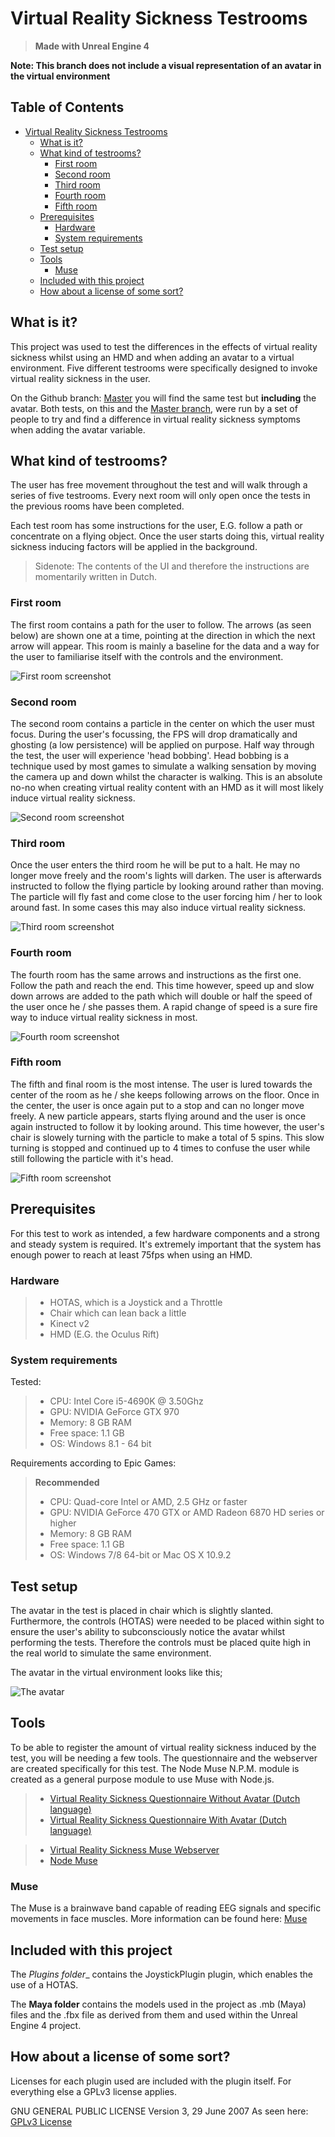 # Virtual Reality Sickness Testrooms
> __Made with Unreal Engine 4__

__Note: This branch does not include a visual representation of an avatar in the virtual environment__

## Table of Contents

- [Virtual Reality Sickness Testrooms](#virtual-reality-sickness-testrooms)
	- [What is it?](#what-is-it)
	- [What kind of testrooms?](#what-kind-of-testrooms)
		- [First room](#first-room)
		- [Second room](#second-room)
		- [Third room](#third-room)
		- [Fourth room](#fourth-room)
		- [Fifth room](#fifth-room)
	- [Prerequisites](#prerequisites)
		- [Hardware](#hardware)
		- [System requirements](#system-requirements)
	- [Test setup](#test-setup)
	- [Tools](#tools)
		- [Muse](#muse)
	- [Included with this project](#included-with-this-project)
	- [How about a license of some sort?](#how-about-a-license-of-some-sort)

## What is it?

This project was used to test the differences in the effects of virtual reality sickness whilst using an HMD and when adding an avatar to a virtual environment. Five different testrooms were specifically designed to invoke virtual reality sickness in the user. 

On the Github branch: [Master](https://github.com/ShaPOC/ue4-vrs-prototype) you will find the same test but __including__ the avatar. Both tests, on this and the [Master branch](https://github.com/ShaPOC/ue4-vrs-prototype), were run by a set of people to try and find a difference in virtual reality sickness symptoms when adding the avatar variable.

## What kind of testrooms?

The user has free movement throughout the test and will walk through a series of five testrooms. Every next room will only open once the tests in the previous rooms have been completed.

Each test room has some instructions for the user, E.G. follow a path or concentrate on a flying object. Once the user starts doing this, virtual reality sickness inducing factors will be applied in the background.

> Sidenote: The contents of the UI and therefore the instructions are momentarily written in Dutch.

### First room

The first room contains a path for the user to follow. The arrows (as seen below) are shown one at a time, pointing at the direction in which the next arrow will appear. This room is mainly a baseline for the data and a way for the user to familiarise itself with the controls and the environment.

![First room screenshot](https://raw.githubusercontent.com/ShaPOC/ue4-vrs-prototype/master/Extra/Room01.PNG)

### Second room

The second room contains a particle in the center on which the user must focus. During the user's focussing, the FPS will drop dramatically and ghosting (a low persistence) will be applied on purpose. Half way through the test, the user will experience 'head bobbing'. Head bobbing is a technique used by most games to simulate a walking sensation by moving the camera up and down whilst the character is walking. This is an absolute no-no when creating virtual reality content with an HMD as it will most likely induce virtual reality sickness.

![Second room screenshot](https://raw.githubusercontent.com/ShaPOC/ue4-vrs-prototype/master/Extra/Room02.PNG)

### Third room

Once the user enters the third room he will be put to a halt. He may no longer move freely and the room's lights will darken. The user is afterwards instructed to follow the flying particle by looking around rather than moving. The particle will fly fast and come close to the user forcing him / her to look around fast. In some cases this may also induce virtual reality sickness.

![Third room screenshot](https://raw.githubusercontent.com/ShaPOC/ue4-vrs-prototype/master/Extra/Room03.png)

### Fourth room

The fourth room has the same arrows and instructions as the first one. Follow the path and reach the end. This time however, speed up and slow down arrows are added to the path which will double or half the speed of the user once he / she passes them. A rapid change of speed is a sure fire way to induce virtual reality sickness in most.

![Fourth room screenshot](https://raw.githubusercontent.com/ShaPOC/ue4-vrs-prototype/master/Extra/Room04.png)

### Fifth room

The fifth and final room is the most intense. The user is lured towards the center of the room as he / she keeps following arrows on the floor. Once in the center, the user is once again put to a stop and can no longer move freely. A new particle appears, starts flying around and the user is once again instructed to follow it by looking around. This time however, the user's chair is slowely turning with the particle to make a total of 5 spins. This slow turning is stopped and continued up to 4 times to confuse the user while still following the particle with it's head.

![Fifth room screenshot](https://raw.githubusercontent.com/ShaPOC/ue4-vrs-prototype/master/Extra/Room05.png)

## Prerequisites

For this test to work as intended, a few hardware components and a strong and steady system is required. It's extremely important that the system has enough power to reach at least 75fps when using an HMD.

### Hardware

> * HOTAS, which is a Joystick and a Throttle
> * Chair which can lean back a little
> * Kinect v2
> * HMD (E.G. the Oculus Rift)

### System requirements

Tested:

> * CPU: Intel Core i5-4690K @ 3.50Ghz
> * GPU: NVIDIA GeForce GTX 970
> * Memory: 8 GB RAM
> * Free space: 1.1 GB
> * OS: Windows 8.1 - 64 bit

Requirements according to Epic Games:

>__Recommended__
> * CPU: Quad-core Intel or AMD, 2.5 GHz or faster
> * GPU: NVIDIA GeForce 470 GTX or AMD Radeon 6870 HD series or higher
> * Memory: 8 GB RAM
> * Free space: 1.1 GB
> * OS: Windows 7/8 64-bit or Mac OS X 10.9.2

## Test setup

The avatar in the test is placed in chair which is slightly slanted. Furthermore, the controls (HOTAS) were needed to be placed within sight to ensure the user's ability to subconsciously notice the avatar whilst performing the tests. Therefore the controls must be placed quite high in the real world to simulate the same environment.

The avatar in the virtual environment looks like this;

![The avatar](https://raw.githubusercontent.com/ShaPOC/ue4-vrs-prototype/master/Extra/Avatar.PNG)

## Tools

To be able to register the amount of virtual reality sickness induced by the test, you will be needing a few tools. The questionnaire and the webserver are created specifically for this test. The Node Muse N.P.M. module is created as a general purpose module to use Muse with Node.js.

> * [Virtual Reality Sickness Questionnaire Without Avatar (Dutch language)](https://docs.google.com/forms/d/19Y5-UpyXkmLqzUtViQppEa5XW6hRYLLu94dVH001eac/edit?usp=sharing)
> * [Virtual Reality Sickness Questionnaire With Avatar (Dutch language)](https://docs.google.com/forms/d/1bW2TBKaNqKfM5D9Sc4VNicGK1YdWI-hwaczgDeCntX8/edit?usp=sharing)

> * [Virtual Reality Sickness Muse Webserver](https://github.com/ShaPOC/virtual-reality-sickness-muse)
> * [Node Muse](https://www.npmjs.com/package/node-muse)

### Muse

The Muse is a brainwave band capable of reading EEG signals and specific movements in face muscles. 
More information can be found here: [Muse](http://www.choosemuse.com/)

## Included with this project

The _Plugins folder__ contains the JoystickPlugin plugin, which enables the use of a HOTAS.

The __Maya folder__ contains the models used in the project as .mb (Maya) files and the .fbx file as derived from them and used within the Unreal Engine 4 project. 

## How about a license of some sort?

Licenses for each plugin used are included with the plugin itself.
For everything else a GPLv3 license applies.

GNU GENERAL PUBLIC LICENSE Version 3, 29 June 2007
As seen here: [GPLv3 License](./LICENSE)
